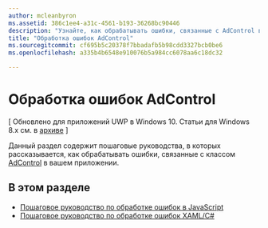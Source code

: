 ```yaml
---
author: mcleanbyron
ms.assetid: 386c1ee4-a31c-4561-b193-36268bc90446
description: "Узнайте, как обрабатывать ошибки, связанные с AdControl в вашем приложении."
title: "Обработка ошибок AdControl"
ms.sourcegitcommit: cf695b5c20378f7bbadafb5b98cdd3327bcb0be6
ms.openlocfilehash: a335b4b6548e910076b5a984cc6078aa6c18dc32

---
```


# Обработка ошибок AdControl


\[ Обновлено для приложений UWP в Windows 10. Статьи для Windows 8.x см. в [архиве](http://go.microsoft.com/fwlink/p/?linkid=619132) \]

Данный раздел содержит пошаговые руководства, в которых рассказывается, как обрабатывать ошибки, связанные с классом [AdControl](https://msdn.microsoft.com/library/windows/apps/microsoft.advertising.winrt.ui.adcontrol.aspx) в вашем приложении.

## В этом разделе


* [Пошаговое руководство по обработке ошибок в JavaScript](error-handling-in-javascript-walkthrough.md)
* [Пошаговое руководство по обработке ошибок XAML/C#](error-handling-in-xamlc-walkthrough.md)

 

 



<!--HONumber=Jun16_HO4-->


